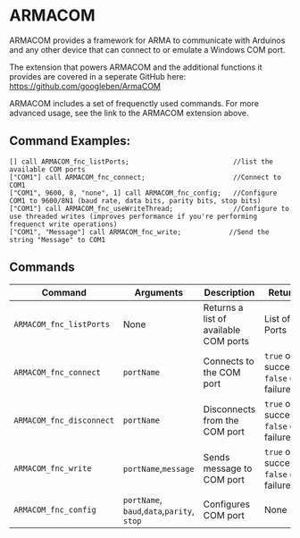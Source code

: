 # ARMACOM
ARMACOM provides a framework for ARMA to communicate with Arduinos and any other device that can connect to or emulate a Windows COM port.

The extension that powers ARMACOM and the additional functions it provides are covered in a seperate GitHub here: https://github.com/googleben/ArmaCOM

ARMACOM includes a set of frequenctly used commands. For more advanced usage, see the link to the ARMACOM extension above.

## Command Examples:
```
[] call ARMACOM_fnc_listPorts;                          //list the available COM ports
["COM1"] call ARMACOM_fnc_connect;                      //Connect to COM1
["COM1", 9600, 8, "none", 1] call ARMACOM_fnc_config;   //Configure COM1 to 9600/8N1 (baud rate, data bits, parity bits, stop bits)
["COM1"] call ARMACOM_fnc_useWriteThread;               //Configure to use threaded writes (improves performance if you're performing frequenct write operations)
["COM1", "Message"] call ARMACOM_fnc_write;            //Send the string "Message" to COM1
```

## Commands
| Command | Arguments | Description | Return |
| --- | --- | --- | --- |
| `ARMACOM_fnc_listPorts` | None | Returns a list of available COM ports | List of Ports |
| `ARMACOM_fnc_connect` | `portName` | Connects to the COM port | `true` on success, `false` on failure |
| `ARMACOM_fnc_disconnect` | `portName` | Disconnects from the COM port | `true` on success, `false` on failure |
| `ARMACOM_fnc_write` | `portName`,`message` | Sends message to COM port | `true` on success, `false` on failure |
| `ARMACOM_fnc_config` | `portName`, `baud`,`data`,`parity`, `stop` | Configures COM port | None |

